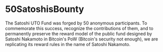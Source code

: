 # 50SatoshisBounty
The Satoshi UTO Fund was forged by 50 anonymous participants. To commemorate this success, recognize the contributions of them, and to permanently preserve the reward model of the public fund designed by Satoshi Nakamoto in Bitcoin's PoW  (Bitcoin's security not enough), we are replicating its reward rules in the name of Satoshi Nakamoto.
